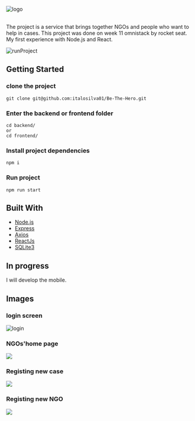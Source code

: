 ![logo](https://github.com/italosilva01/Be-The-Hero/blob/refactoring/frontend/src/assets/logo.svg)

<br>
The project is a service that brings together NGOs and people who want to help in cases.
This project was done on week 11 omnistack by rocket seat. 
My first experience with Node.js and React.

![runProject](https://github.com/italosilva01/Be-The-Hero/blob/refactoring/image/Peek%2008-05-2020%2011-03.gif)
## Getting Started
  ### clone the project
  ```
  git clone git@github.com:italosilva01/Be-The-Hero.git
  ```
  ### Enter the backend or frontend folder
 ```
cd backend/ 
or 
cd frontend/  
```
  ### Install project dependencies
 ```
npm i  
```
  ### Run project
  ```
  npm run start
  ```

  
## Built With
  - [Node.js](https://nodejs.org/en/) 
  - [Express](https://expressjs.com/pt-br/) 
  - [Axios](https://www.npmjs.com/package/axios)
  - [ReactJs](https://pt-br.reactjs.org/)
  - [SQLite3](https://www.sqlite.org/index.html)

## In progress
I will develop the mobile.

## Images
### login screen
![login](https://github.com/italosilva01/week11_omnistack/blob/refactoring/image/LoginScreen.png)
### NGOs'home page
![](https://github.com/italosilva01/week11_omnistack/blob/refactoring/image/NGOs'Cases.png)
### Registing new case 
![](https://github.com/italosilva01/week11_omnistack/blob/refactoring/image/RegisterNewCase.png)
### Registing new NGO 
![](https://github.com/italosilva01/week11_omnistack/blob/refactoring/image/RegisterNewNGO.png)
